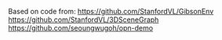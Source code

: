 Based on code from:
https://github.com/StanfordVL/GibsonEnv
https://github.com/StanfordVL/3DSceneGraph
https://github.com/seoungwugoh/opn-demo